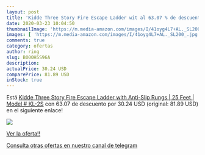 ```yaml
---
layout: post
title: 'Kidde Three Story Fire Escape Ladder wit al 63.07 % de descuento'
date: 2020-03-23 10:04:50
thumbnailImage: 'https://m.media-amazon.com/images/I/41oyg4L7+AL._SL200_.jpg'
images: [ 'https://m.media-amazon.com/images/I/41oyg4L7+AL._SL200_.jpg' ]
comments: true
category: ofertas
author: ring
slug: B000H5S96A
description:
actualPrice: 30.24 USD
comparePrice: 81.89 USD
inStock: true
---
```


Está [Kidde Three Story Fire Escape Ladder with Anti-Slip Rungs | 25 Feet | Model # KL-2S](https://www.amazon.com/dp/B000H5S96A/?tag=redken08-20) con 63.07 de descuento por 30.24 USD (original: 81.89 USD) en el siguiente enlace!

[![](https://m.media-amazon.com/images/I/41oyg4L7+AL._SL200_.jpg)](https://www.amazon.com/dp/B000H5S96A/?tag=redken08-20)

[Ver la oferta!!](https://www.amazon.com/dp/B000H5S96A/?tag=redken08-20)

[Consulta otras ofertas en nuestro canal de telegram](https://t.me/s/ofertas25)
